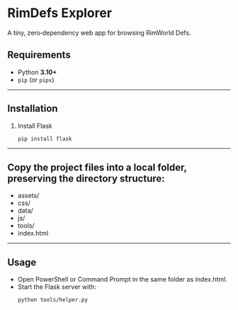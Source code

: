 # RimDefs Explorer

A tiny, zero‑dependency web app for browsing RimWorld Defs.  

## Requirements
- Python **3.10+**
- `pip` (or `pipx`)

---

## Installation
1. Install Flask
   ```bash
   pip install flask
   ```

---

## Copy the project files into a local folder, preserving the directory structure:
- assets/
- css/
- data/
- js/
- tools/
- index.html

---

## Usage
- Open PowerShell or Command Prompt in the same folder as index.html.
- Start the Flask server with:
  ```bash
  python tools/helper.py
  ```
